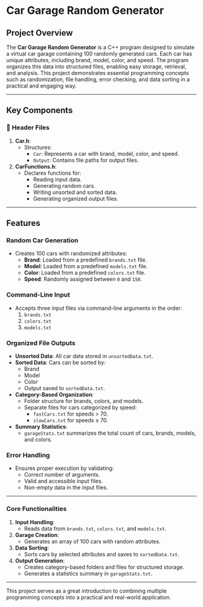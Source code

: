 # Car Garage Random Generator

## **Project Overview**
The **Car Garage Random Generator** is a C++ program designed to simulate a virtual car garage containing 100 randomly generated cars. Each car has unique attributes, including brand, model, color, and speed. The program organizes this data into structured files, enabling easy storage, retrieval, and analysis. This project demonstrates essential programming concepts such as randomization, file handling, error checking, and data sorting in a practical and engaging way.

---

## **Key Components**

### 📁 **Header Files**
1. **Car.h**:
   - Structures:
     - `Car`: Represents a car with brand, model, color, and speed.
     - `Output`: Contains file paths for output files.
2. **CarFunctions.h**:
   - Declares functions for:
     - Reading input data.
     - Generating random cars.
     - Writing unsorted and sorted data.
     - Generating organized output files.

---

## **Features**

### **Random Car Generation**
- Creates 100 cars with randomized attributes:
  - **Brand**: Loaded from a predefined `brands.txt` file.
  - **Model**: Loaded from a predefined `models.txt` file.
  - **Color**: Loaded from a predefined `colors.txt` file.
  - **Speed**: Randomly assigned between `0` and `150`.

### **Command-Line Input**
- Accepts three input files via command-line arguments in the order:
  1. `brands.txt`
  2. `colors.txt`
  3. `models.txt`

### **Organized File Outputs**
- **Unsorted Data**: All car data stored in `unsortedData.txt`.
- **Sorted Data**: Cars can be sorted by:
  - Brand
  - Model
  - Color
  - Output saved to `sortedData.txt`.
- **Category-Based Organization**:
  - Folder structure for brands, colors, and models.
  - Separate files for cars categorized by speed:
    - `fastCars.txt` for speeds > 70.
    - `slowCars.txt` for speeds ≤ 70.
- **Summary Statistics**:
  - `garageStats.txt` summarizes the total count of cars, brands, models, and colors.

### **Error Handling**
- Ensures proper execution by validating:
  - Correct number of arguments.
  - Valid and accessible input files.
  - Non-empty data in the input files.

---

### **Core Functionalities**
1. **Input Handling**:
   - Reads data from `brands.txt`, `colors.txt`, and `models.txt`.
2. **Garage Creation**:
   - Generates an array of 100 cars with random attributes.
3. **Data Sorting**:
   - Sorts cars by selected attributes and saves to `sortedData.txt`.
4. **Output Generation**:
   - Creates category-based folders and files for structured storage.
   - Generates a statistics summary in `garageStats.txt`.

---

This project serves as a great introduction to combining multiple programming concepts into a practical and real-world application.
